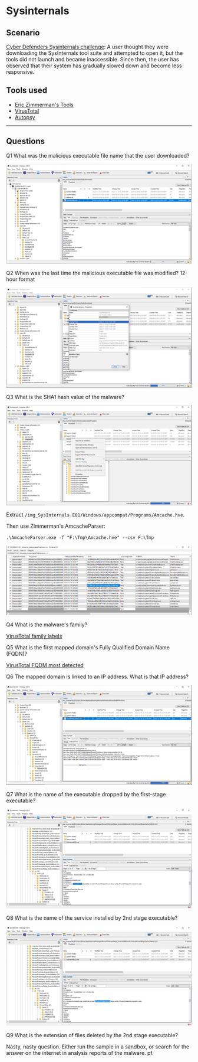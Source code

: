 # Sysinternals

## Scenario

[Cyber Defenders Sysinternals challenge](https://cyberdefenders.org/blueteam-ctf-challenges/100): A user thought they were downloading the SysInternals tool suite and attempted to open it, but the tools did not launch and became inaccessible. Since then, the user has observed that their system has gradually slowed down and become less responsive.

## Tools used

* [Eric Zimmerman's Tools](https://ericzimmerman.github.io/#!index.md)
* [VirusTotal](https://www.virustotal.com/gui/home/search)
* [Autopsy](https://testlab.tymyrddin.dev/docs/dfir/autopsy-windows)

----

## Questions

Q1 What was the malicious executable file name that the user downloaded?

![Sysinternals Executable name](../../_static/images/sysinternals-q1.png)

Q2 When was the last time the malicious executable file was modified? 12-hour format

![Sysinternals Modify time](../../_static/images/sysinternals-q2.png)

Q3 What is the SHA1 hash value of the malware?

![Sysinternals Hash](../../_static/images/sysinternals-q3.png)

Extract `/img_SysInternals.E01/Windows/appcompat/Programs/Amcache.hve`.

Then use Zimmerman's AmcacheParser:

    .\AmcacheParser.exe -f "F:\Tmp\Amcache.hve" --csv F:\Tmp

![Sysinternals Unassociated](../../_static/images/sysinternals-q3b.png)

Q4 What is the malware's family?

[VirusTotal family labels](https://www.virustotal.com/gui/file/72e6d1728a546c2f3ee32c063ed09fa6ba8c46ac33b0dd2e354087c1ad26ef48/detection)

Q5 What is the first mapped domain's Fully Qualified Domain Name (FQDN)?

[VirusTotal FQDM most detected](https://www.virustotal.com/gui/file/72e6d1728a546c2f3ee32c063ed09fa6ba8c46ac33b0dd2e354087c1ad26ef48/relations)

Q6 The mapped domain is linked to an IP address. What is that IP address?

![Sysinternals IP address](../../_static/images/sysinternals-q6.png)

Q7 What is the name of the executable dropped by the first-stage executable?

![Sysinternals IP address](../../_static/images/sysinternals-q7.png)

Q8 What is the name of the service installed by 2nd stage executable?

![Sysinternals IP address](../../_static/images/sysinternals-q8.png)

Q9 What is the extension of files deleted by the 2nd stage executable?

Nasty, nasty question. Either run the sample in a sandbox, or search for the answer on the internet in analysis reports of the malware. pf.
